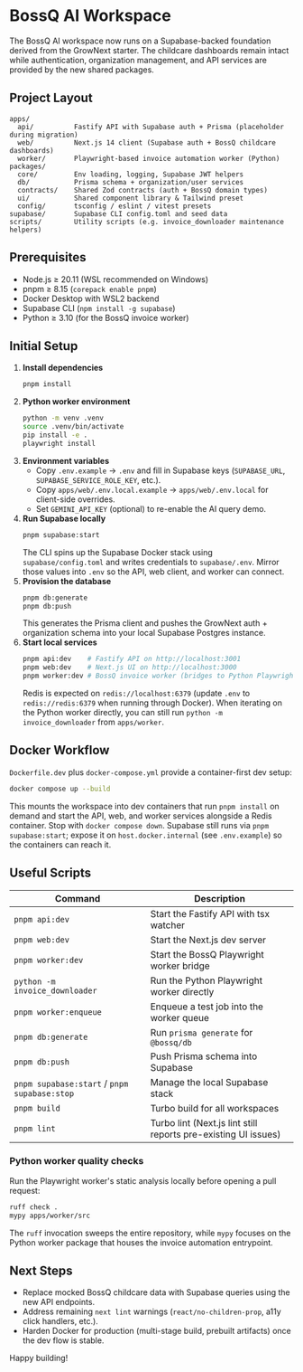 # BossQ AI Workspace

The BossQ AI workspace now runs on a Supabase-backed foundation derived from the GrowNext starter. The childcare dashboards remain intact while authentication, organization management, and API services are provided by the new shared packages.

## Project Layout

```
apps/
  api/          Fastify API with Supabase auth + Prisma (placeholder during migration)
  web/          Next.js 14 client (Supabase auth + BossQ childcare dashboards)
  worker/       Playwright-based invoice automation worker (Python)
packages/
  core/         Env loading, logging, Supabase JWT helpers
  db/           Prisma schema + organization/user services
  contracts/    Shared Zod contracts (auth + BossQ domain types)
  ui/           Shared component library & Tailwind preset
  config/       tsconfig / eslint / vitest presets
supabase/       Supabase CLI config.toml and seed data
scripts/        Utility scripts (e.g. invoice_downloader maintenance helpers)
```

## Prerequisites

- Node.js ≥ 20.11 (WSL recommended on Windows)
- pnpm ≥ 8.15 (`corepack enable pnpm`)
- Docker Desktop with WSL2 backend
- Supabase CLI (`npm install -g supabase`)
- Python ≥ 3.10 (for the BossQ invoice worker)

## Initial Setup

1. **Install dependencies**
   ```bash
   pnpm install
   ```
2. **Python worker environment**
   ```bash
   python -m venv .venv
   source .venv/bin/activate
   pip install -e .
   playwright install
   ```
3. **Environment variables**
   - Copy `.env.example` → `.env` and fill in Supabase keys (`SUPABASE_URL`, `SUPABASE_SERVICE_ROLE_KEY`, etc.).
   - Copy `apps/web/.env.local.example` → `apps/web/.env.local` for client-side overrides.
   - Set `GEMINI_API_KEY` (optional) to re-enable the AI query demo.
4. **Run Supabase locally**
   ```bash
   pnpm supabase:start
   ```
   The CLI spins up the Supabase Docker stack using `supabase/config.toml` and writes credentials to `supabase/.env`. Mirror those values into `.env` so the API, web client, and worker can connect.
5. **Provision the database**
   ```bash
   pnpm db:generate
   pnpm db:push
   ```
   This generates the Prisma client and pushes the GrowNext auth + organization schema into your local Supabase Postgres instance.
6. **Start local services**
   ```bash
   pnpm api:dev    # Fastify API on http://localhost:3001
   pnpm web:dev    # Next.js UI on http://localhost:3000
   pnpm worker:dev # BossQ invoice worker (bridges to Python Playwright runner)
   ```
   Redis is expected on `redis://localhost:6379` (update `.env` to `redis://redis:6379` when running through Docker). When iterating on the Python worker directly, you can still run `python -m invoice_downloader` from `apps/worker`.

## Docker Workflow

`Dockerfile.dev` plus `docker-compose.yml` provide a container-first dev setup:

```bash
docker compose up --build
```

This mounts the workspace into dev containers that run `pnpm install` on demand and start the API, web, and worker services alongside a Redis container. Stop with `docker compose down`. Supabase still runs via `pnpm supabase:start`; expose it on `host.docker.internal` (see `.env.example`) so the containers can reach it.

## Useful Scripts

| Command | Description |
| --- | --- |
| `pnpm api:dev` | Start the Fastify API with tsx watcher |
| `pnpm web:dev` | Start the Next.js dev server |
| `pnpm worker:dev` | Start the BossQ Playwright worker bridge |
| `python -m invoice_downloader` | Run the Python Playwright worker directly |
| `pnpm worker:enqueue` | Enqueue a test job into the worker queue |
| `pnpm db:generate` | Run `prisma generate` for `@bossq/db` |
| `pnpm db:push` | Push Prisma schema into Supabase |
| `pnpm supabase:start` / `pnpm supabase:stop` | Manage the local Supabase stack |
| `pnpm build` | Turbo build for all workspaces |
| `pnpm lint` | Turbo lint (Next.js lint still reports pre-existing UI issues) |

### Python worker quality checks

Run the Playwright worker's static analysis locally before opening a pull request:

```bash
ruff check .
mypy apps/worker/src
```

The `ruff` invocation sweeps the entire repository, while `mypy` focuses on the
Python worker package that houses the invoice automation entrypoint.

## Next Steps

- Replace mocked BossQ childcare data with Supabase queries using the new API endpoints.
- Address remaining `next lint` warnings (`react/no-children-prop`, a11y click handlers, etc.).
- Harden Docker for production (multi-stage build, prebuilt artifacts) once the dev flow is stable.

Happy building!
